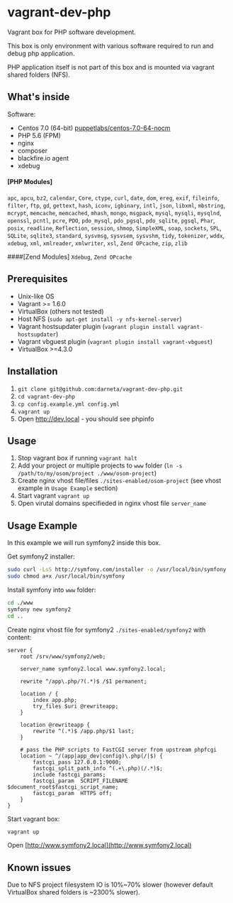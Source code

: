 # vagrant-dev-php
Vagrant box for PHP software development.

This box is only environment with various software required to run and debug php application.

PHP application itself is not part of this box and is mounted via vagrant shared folders (NFS).

## What's inside

Software:
- Centos 7.0 (64-bit) [puppetlabs/centos-7.0-64-nocm](https://atlas.hashicorp.com/puppetlabs/boxes/centos-7.0-64-nocm)
- PHP 5.6 (FPM)
- nginx
- composer
- blackfire.io agent
- xdebug

#### [PHP Modules]
`apc`, 
`apcu`, 
`bz2`, 
`calendar`, 
`Core`, 
`ctype`, 
`curl`, 
`date`, 
`dom`, 
`ereg`, 
`exif`, 
`fileinfo`, 
`filter`, 
`ftp`, 
`gd`, 
`gettext`, 
`hash`, 
`iconv`, 
`igbinary`, 
`intl`, 
`json`, 
`libxml`, 
`mbstring`, 
`mcrypt`, 
`memcache`, 
`memcached`, 
`mhash`, 
`mongo`, 
`msgpack`, 
`mysql`, 
`mysqli`, 
`mysqlnd`, 
`openssl`, 
`pcntl`, 
`pcre`, 
`PDO`, 
`pdo_mysql`, 
`pdo_pgsql`, 
`pdo_sqlite`, 
`pgsql`, 
`Phar`, 
`posix`, 
`readline`, 
`Reflection`, 
`session`, 
`shmop`, 
`SimpleXML`, 
`soap`, 
`sockets`, 
`SPL`, 
`SQLite`, 
`sqlite3`, 
`standard`, 
`sysvmsg`, 
`sysvsem`, 
`sysvshm`, 
`tidy`, 
`tokenizer`, 
`wddx`, 
`xdebug`, 
`xml`, 
`xmlreader`, 
`xmlwriter`, 
`xsl`, 
`Zend OPcache`, 
`zip`, 
`zlib`

####[Zend Modules]
`Xdebug`, 
`Zend OPcache`

## Prerequisites
- Unix-like OS
- Vagrant >= 1.6.0
- VirtualBox (others not tested)
- Host NFS (```sudo apt-get install -y nfs-kernel-server```)
- Vagrant hostsupdater plugin (```vagrant plugin install vagrant-hostsupdater```)
- Vagrant vbguest plugin (```vagrant plugin install vagrant-vbguest```)
- VirtualBox >=4.3.0

## Installation

1. ```git clone git@github.com:darneta/vagrant-dev-php.git```
1. ```cd vagrant-dev-php```
1. ```cp config.example.yml config.yml```
1. ```vagrant up```
1. Open http://dev.local - you should see phpinfo

## Usage

1. Stop vagrant box if running ```vagrant halt```
2. Add your project or multiple projects to `www` folder (```ln -s /path/to/my/osom/project ./www/osom-project```)
3. Create nginx vhost file/files `./sites-enabled/osom-project` (see vhost example in `Usage Example` section)
4. Start vagrant ```vagrant up```
5. Open virutal domains specifieded in nginx vhost file ```server_name```

## Usage Example

In this example we will run symfony2 inside this box. 

Get symfony2 installer:
```bash
sudo curl -LsS http://symfony.com/installer -o /usr/local/bin/symfony
sudo chmod a+x /usr/local/bin/symfony
```
Install symfony into `www` folder:
```bash
cd ./www
symfony new symfony2
cd ..
```
Create nginx vhost file for symfony2 `./sites-enabled/symfony2` with content:
```nginx
server {
    root /srv/www/symfony2/web;

    server_name symfony2.local www.symfony2.local;

    rewrite ^/app\.php/?(.*)$ /$1 permanent;

    location / {
        index app.php;
        try_files $uri @rewriteapp;
    }
 
    location @rewriteapp {
        rewrite ^(.*)$ /app.php/$1 last;
    }
 
    # pass the PHP scripts to FastCGI server from upstream phpfcgi
    location ~ ^/(app|app_dev|config)\.php(/|$) {
        fastcgi_pass 127.0.0.1:9000;
        fastcgi_split_path_info ^(.+\.php)(/.*)$;
        include fastcgi_params;
        fastcgi_param  SCRIPT_FILENAME $document_root$fastcgi_script_name;
        fastcgi_param  HTTPS off;
    }
}
```
Start vagrant box:
```bash
vagrant up
```
Open [http://www.symfony2.local](http://www.symfony2.local)

## Known issues

 Due to NFS project filesystem IO is 10%~70% slower (however default VirtualBox shared folders is ~2300% slower).
